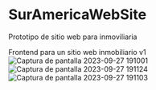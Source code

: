 # SurAmericaWebSite
Prototipo de sitio web para inmoviliaria 

Frontend para un sitio web inmobiliario v1
![Captura de pantalla 2023-09-27 191001](https://github.com/maurox4800/SurAmericaWebSite/assets/99272865/f1abd249-1969-4607-913a-1b13f1ba4fe6)
![Captura de pantalla 2023-09-27 191124](https://github.com/maurox4800/SurAmericaWebSite/assets/99272865/99ffe1d9-b2dc-44f8-89ee-e84dcb7ee5c9)
![Captura de pantalla 2023-09-27 191103](https://github.com/maurox4800/SurAmericaWebSite/assets/99272865/7cd95d79-97d0-472c-b9a1-a34a1f83265c)
